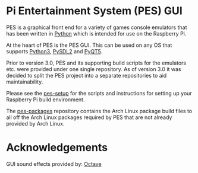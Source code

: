 # Pi Entertainment System (PES) GUI

PES is a graphical front end for a variety of games console emulators that has been written in [Python](https://www.python.org>) which is intended for use on the Raspberry Pi.

At the heart of PES is the PES GUI. This can be used on any OS that supports [Python3](https://www.python.org>), [PySDL2](http://pysdl2.readthedocs.org/>) and [PyQT5](https://riverbankcomputing.com/software/pyqt).

Prior to version 3.0, PES and its supporting build scripts for the emulators etc. were provided under one single repository. As of version 3.0 it was decided to split the PES project into a separate repositories to aid maintainability.

Please see the [pes-setup](https://github.com/Pi-Entertainment-System/pes-setup) for the scripts and instructions for setting up your Raspberry Pi build environment.

The [pes-packages](https://github.com/Pi-Entertainment-System/pes-packages) repository contains the Arch Linux package build files to all off the Arch Linux packages required by PES that are not already provided by Arch Linux.

# Acknowledgements

GUI sound effects provided by: [Octave](https://github.com/scopegate/octave)

